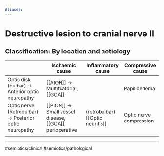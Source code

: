 ```yaml
---
Aliases:
---
```

# Destructive lesion to cranial nerve II
## Classification: By location and aetiology 
|                                                         | Ischaemic cause                                          | Inflammatory cause               | Compressive cause       |
| ------------------------------------------------------- | -------------------------------------------------------- | -------------------------------- | ----------------------- |
| Optic disk (bulbar) -> Anterior optic neuropathy        | [[AION]] -> Multifcatorial, [[GCA]]                      |                                  | Papilloedema            |
| Optic nerve (Retrobulbar) -> Posterior optic neuropathy | [[PION]] -> Small vessel disease, [[GCA]], perioperative | (retrobulbar) [[Optic neuritis]] | Optic nerve compression | 
|                                                         |                                                          |                                  |                         |


---
#semiotics/clinical #semiotics/pathological 